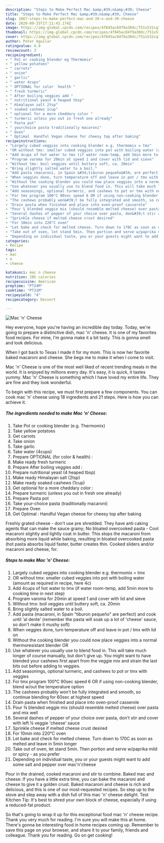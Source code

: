 ```yaml
---
description: "Steps to Make Perfect Mac &amp;#39;n&amp;#39; Cheese"
title: "Steps to Make Perfect Mac &amp;#39;n&amp;#39; Cheese"
slug: 1667-steps-to-make-perfect-mac-and-39-n-and-39-cheese
date: 2020-09-25T17:11:43.174Z
image: https://img-global.cpcdn.com/recipes/4f845ac84f9a30dc/751x532cq70/mac-n-cheese-recipe-main-photo.jpg
thumbnail: https://img-global.cpcdn.com/recipes/4f845ac84f9a30dc/751x532cq70/mac-n-cheese-recipe-main-photo.jpg
cover: https://img-global.cpcdn.com/recipes/4f845ac84f9a30dc/751x532cq70/mac-n-cheese-recipe-main-photo.jpg
author: Peter Aguilar
ratingvalue: 4.9
reviewcount: 3
recipeingredient:
- " Pot or cooking blender eg Thermomix"
- " yellow potatoes"
- " carrots"
- " onion"
- " garlic"
- " water 4cups"
- " OPTIONAL for color  health "
- " fresh turmeric"
- " After boiling veggies add "
- " nutritional yeast 4 heaped tbsp"
- " Himalayan salt 2tsp"
- " soaked cashews 1cup"
- " optional for a more cheddary color "
- " turmeric unless you out in fresh one already"
- " Pasta pot"
- " yourchoice pasta traditionally macaroni"
- " Oven"
- " Optimal  Handful Vegan cheese for cheesy top after baking"
recipeinstructions:
- "Largely cubed veggies into cooking blender e.g. thermomix = tmx"
- "OR without tmx: smaller cubed veggies into pot with boiling water (amount as required in recipe, here 4c)"
- "Add 4cups of hot water to tmx (if water room-temp, add 5min more to cooking time in next step)"
- "Program varoma for 20min at speed 1 and cover with lid and sieve"
- "Without tmx: boil veggies until buttery soft, ca. 20min"
- "Bring slightly salted water to a boil."
- "Add pasta (macaroni, in Spain &#34;tiburon pequeño&#34; are perfect) and cook until &#39;al dente&#39; (remember the pasta will soak up a lot of &#39;cheese&#39; sauce, so don&#39;t make it mushy soft)"
- "When veggies done, turn temperature off and leave in pot / tmx with lid on"
- "Without the cooking blender you could now place veggies into a normal thermoresistant blender OR"
- "Use whatever you usually use to blend food in. This will take much longer of course manually, but don&#39;t give up. You might want to have blended your cashews first apart from the veggie mix and strain the last bits out before adding to veggies."
- "Add seasonings, optional turmeric, and cashews to pot or tmx with veggies"
- "For tmx program 100°C 90sec speed 6 OR if using non-cooking blender, blend w/out the temperature option"
- "The cashews probably won&#39;t be fully integrated and smooth, so continue blending for 60sec at highest speed"
- "Drain pasta when finished and place into oven-proof casserole"
- "Pour ¾ blended veggie mix (should resemble melted cheese) over pasta and mix well"
- "Several dashes of pepper of your choice over pasta, don&#39;t stir and cover with left ¼ veggie &#39;cheese&#39; sauce"
- "Sprinkle cheese if melted cheese crust desired"
- "For 10min into 220°C oven"
- "Let bake and check for melted cheese. Turn down to 170C as soon as melted and leave in 5min longer"
- "Take out of oven, let stand 5min. Then portion and serve w/paprika mild or spicy - as you prefer"
- "Depending on individual taste, you or your guests might want to add some salt and pepper over mac&#39;n&#39;cheese"
categories:
- Recipe
tags:
- mac
- n
- cheese

katakunci: mac n cheese 
nutrition: 285 calories
recipecuisine: American
preptime: "PT24M"
cooktime: "PT31M"
recipeyield: "4"
recipecategory: Dessert

---
```



![Mac &#39;n&#39; Cheese](https://img-global.cpcdn.com/recipes/4f845ac84f9a30dc/751x532cq70/mac-n-cheese-recipe-main-photo.jpg)

Hey everyone, hope you're having an incredible day today. Today, we're going to prepare a distinctive dish, mac &#39;n&#39; cheese. It is one of my favorites food recipes. For mine, I'm gonna make it a bit tasty. This is gonna smell and look delicious.

When I got back to Texas I made it for my mom. This is now her favorite baked macaroni and cheese. She begs me to make it when I come to visit.

Mac &#39;n&#39; Cheese is one of the most well liked of recent trending meals in the world. It is enjoyed by millions every day. It's easy, it is quick, it tastes yummy. Mac &#39;n&#39; Cheese is something which I have loved my entire life. They are fine and they look wonderful.


To begin with this recipe, we must first prepare a few components. You can cook mac &#39;n&#39; cheese using 18 ingredients and 21 steps. Here is how you can achieve it.

<!--inarticleads1-->

##### The ingredients needed to make Mac &#39;n&#39; Cheese:

1. Take  Pot or cooking blender (e.g. Thermomix)
1. Take  yellow potatoes
1. Get  carrots
1. Take  onion
1. Take  garlic
1. Take  water (4cups)
1. Prepare  OPTIONAL (for color &amp; health) :
1. Make ready  fresh turmeric
1. Prepare  After boiling veggies add :
1. Prepare  nutritional yeast (4 heaped tbsp)
1. Make ready  Himalayan salt (2tsp)
1. Make ready  soaked cashews (1cup)
1. Get  optional for a more cheddary color :
1. Prepare  turmeric (unless you out in fresh one already)
1. Prepare  Pasta pot
1. Take  your-choice pasta (traditionally macaroni)
1. Prepare  Oven
1. Get  Optimal : Handful Vegan cheese for cheesy top after baking


Freshly grated cheese - don&#39;t use pre shredded. They have anti caking agents that can make the sauce grainy; No bloated overcooked pasta - Cool macaroni slightly and lightly coat in butter. This stops the macaroni from absorbing more liquid while baking, resulting in bloated overcooked pasta (hot pasta absorbs liquid faster, butter creates thin. Cooked sliders and/or macaroni and cheese, for. 

<!--inarticleads2-->

##### Steps to make Mac &#39;n&#39; Cheese:

1. Largely cubed veggies into cooking blender e.g. thermomix = tmx
1. OR without tmx: smaller cubed veggies into pot with boiling water (amount as required in recipe, here 4c)
1. Add 4cups of hot water to tmx (if water room-temp, add 5min more to cooking time in next step)
1. Program varoma for 20min at speed 1 and cover with lid and sieve
1. Without tmx: boil veggies until buttery soft, ca. 20min
1. Bring slightly salted water to a boil.
1. Add pasta (macaroni, in Spain &#34;tiburon pequeño&#34; are perfect) and cook until &#39;al dente&#39; (remember the pasta will soak up a lot of &#39;cheese&#39; sauce, so don&#39;t make it mushy soft)
1. When veggies done, turn temperature off and leave in pot / tmx with lid on
1. Without the cooking blender you could now place veggies into a normal thermoresistant blender OR
1. Use whatever you usually use to blend food in. This will take much longer of course manually, but don&#39;t give up. You might want to have blended your cashews first apart from the veggie mix and strain the last bits out before adding to veggies.
1. Add seasonings, optional turmeric, and cashews to pot or tmx with veggies
1. For tmx program 100°C 90sec speed 6 OR if using non-cooking blender, blend w/out the temperature option
1. The cashews probably won&#39;t be fully integrated and smooth, so continue blending for 60sec at highest speed
1. Drain pasta when finished and place into oven-proof casserole
1. Pour ¾ blended veggie mix (should resemble melted cheese) over pasta and mix well
1. Several dashes of pepper of your choice over pasta, don&#39;t stir and cover with left ¼ veggie &#39;cheese&#39; sauce
1. Sprinkle cheese if melted cheese crust desired
1. For 10min into 220°C oven
1. Let bake and check for melted cheese. Turn down to 170C as soon as melted and leave in 5min longer
1. Take out of oven, let stand 5min. Then portion and serve w/paprika mild or spicy - as you prefer
1. Depending on individual taste, you or your guests might want to add some salt and pepper over mac&#39;n&#39;cheese


Pour in the drained, cooked macaroni and stir to combine. Baked mac and cheese: If you have a little extra time, you can bake the macaroni and cheese to give it a golden crust. Baked macaroni and cheese is rich and delicious, and this is one of our most-requested recipes. So step up to the stove and step away with a dish full of this mac &#39;n&#39; cheese delight. Test Kitchen Tip: It&#39;s best to shred your own block of cheese, especially if using a reduced-fat product. 

So that's going to wrap it up for this exceptional food mac &#39;n&#39; cheese recipe. Thank you very much for reading. I'm sure you will make this at home. There's gonna be interesting food in home recipes coming up. Remember to save this page on your browser, and share it to your family, friends and colleague. Thank you for reading. Go on get cooking!
